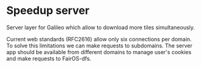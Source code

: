 # Speedup server

Server layer for Galileo which allow to download more tiles simultaneously. 

Current web standards (RFC2616) allow only six connections per domain. To solve this limitations we can make requests to subdomains. The server app should be available from different domains to manage user's cookies and make requests to FairOS-dfs.

